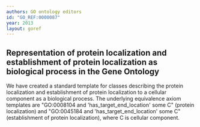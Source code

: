 ```yaml
---
authors: GO ontology editors
id: "GO_REF:0000087"
year: 2013
layout: goref
---
```


## Representation of protein localization and establishment of protein localization as biological process in the Gene Ontology

We have created a standard template for classes describing the protein localization and establishment of protein localization to a cellular component as a biological process. The underlying equivalence axiom templates are "GO:0008104 and 'has_target_end_location' some C" (protein localization) and "GO:0045184 and 'has_target_end_location' some C" (establishment of protein localization), where C is cellular component.
